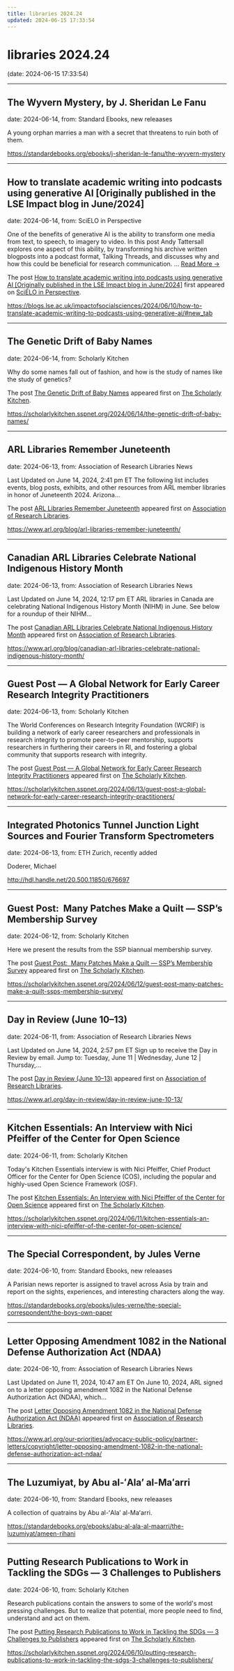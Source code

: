 ```yaml
---
title: libraries 2024.24
updated: 2024-06-15 17:33:54
---
```


# libraries 2024.24

(date: 2024-06-15 17:33:54)

---

## The Wyvern Mystery, by J. Sheridan Le Fanu

date: 2024-06-14, from: Standard Ebooks, new releaases

A young orphan marries a man with a secret that threatens to ruin both of them. 

<https://standardebooks.org/ebooks/j-sheridan-le-fanu/the-wyvern-mystery>

---

## How to translate academic writing into podcasts using generative AI [Originally published in the LSE Impact blog in June/2024]

date: 2024-06-14, from: SciELO in Perspective

<p>One of the benefits of generative AI is the ability to transform one media from text, to speech, to imagery to video. In this post Andy Tattersall explores one aspect of this ability, by transforming his archive written blogposts into a podcast format, Talking Threads, and discusses why and how this could be beneficial for research communication. <span class="ellipsis">&#8230;</span> <span class="more-link-wrap"><a href="https://blogs.lse.ac.uk/impactofsocialsciences/2024/06/10/how-to-translate-academic-writing-to-podcasts-using-generative-ai/#new_tab" class="more-link"><span>Read More &#8594;</span></a></span></p>
<p>The post <a href="https://blogs.lse.ac.uk/impactofsocialsciences/2024/06/10/how-to-translate-academic-writing-to-podcasts-using-generative-ai/#new_tab">How to translate academic writing into podcasts using generative AI [Originally published in the LSE Impact blog in June/2024]</a> first appeared on <a href="https://blog.scielo.org/en">SciELO in Perspective</a>.</p> 

<https://blogs.lse.ac.uk/impactofsocialsciences/2024/06/10/how-to-translate-academic-writing-to-podcasts-using-generative-ai/#new_tab>

---

## The Genetic Drift of Baby Names

date: 2024-06-14, from: Scholarly Kitchen

<p>Why do some names fall out of fashion, and how is the study of names like the study of genetics?</p>
<p>The post <a href="https://scholarlykitchen.sspnet.org/2024/06/14/the-genetic-drift-of-baby-names/">The Genetic Drift of Baby Names</a> appeared first on <a href="https://scholarlykitchen.sspnet.org">The Scholarly Kitchen</a>.</p>
 

<https://scholarlykitchen.sspnet.org/2024/06/14/the-genetic-drift-of-baby-names/>

---

## ARL Libraries Remember Juneteenth

date: 2024-06-13, from: Association of Research Libraries News

<p>Last Updated on June 14, 2024, 2:41 pm ET The following list includes events, blog posts, exhibits, and other resources from ARL member libraries in honor of Juneteenth 2024. Arizona...</p>
<p>The post <a href="https://www.arl.org/blog/arl-libraries-remember-juneteenth/">ARL Libraries Remember Juneteenth</a> appeared first on <a href="https://www.arl.org">Association of Research Libraries</a>.</p>
 

<https://www.arl.org/blog/arl-libraries-remember-juneteenth/>

---

## Canadian ARL Libraries Celebrate National Indigenous History Month

date: 2024-06-13, from: Association of Research Libraries News

<p>Last Updated on June 14, 2024, 12:17 pm ET ARL libraries in Canada are celebrating National Indigenous History Month (NIHM) in June. See below for a roundup of their NIHM...</p>
<p>The post <a href="https://www.arl.org/blog/canadian-arl-libraries-celebrate-national-indigenous-history-month/">Canadian ARL Libraries Celebrate National Indigenous History Month</a> appeared first on <a href="https://www.arl.org">Association of Research Libraries</a>.</p>
 

<https://www.arl.org/blog/canadian-arl-libraries-celebrate-national-indigenous-history-month/>

---

## Guest Post — A Global Network for Early Career Research Integrity Practitioners

date: 2024-06-13, from: Scholarly Kitchen

<p>The World Conferences on Research Integrity Foundation (WCRIF) is building a network of early career researchers and professionals in research integrity to promote peer-to-peer mentorship, supports researchers in furthering their careers in RI, and fostering a global community that supports research with integrity.</p>
<p>The post <a href="https://scholarlykitchen.sspnet.org/2024/06/13/guest-post-a-global-network-for-early-career-research-integrity-practitioners/">Guest Post &#8212; A Global Network for Early Career Research Integrity Practitioners</a> appeared first on <a href="https://scholarlykitchen.sspnet.org">The Scholarly Kitchen</a>.</p>
 

<https://scholarlykitchen.sspnet.org/2024/06/13/guest-post-a-global-network-for-early-career-research-integrity-practitioners/>

---

## Integrated Photonics Tunnel Junction Light Sources and Fourier Transform Spectrometers

date: 2024-06-13, from: ETH Zurich, recently added

Doderer, Michael 

<http://hdl.handle.net/20.500.11850/676697>

---

## Guest Post:  Many Patches Make a Quilt — SSP’s Membership Survey

date: 2024-06-12, from: Scholarly Kitchen

<p>Here we present the results from the SSP biannual membership survey.</p>
<p>The post <a href="https://scholarlykitchen.sspnet.org/2024/06/12/guest-post-many-patches-make-a-quilt-ssps-membership-survey/">Guest Post:  Many Patches Make a Quilt &#8212; SSP’s Membership Survey</a> appeared first on <a href="https://scholarlykitchen.sspnet.org">The Scholarly Kitchen</a>.</p>
 

<https://scholarlykitchen.sspnet.org/2024/06/12/guest-post-many-patches-make-a-quilt-ssps-membership-survey/>

---

## Day in Review (June 10–13)

date: 2024-06-11, from: Association of Research Libraries News

<p>Last Updated on June 14, 2024, 2:57 pm ET Sign up to receive the Day in Review by email. Jump to: Tuesday, June 11 &#124; Wednesday, June 12 &#124; Thursday,...</p>
<p>The post <a href="https://www.arl.org/day-in-review/day-in-review-june-10-13/">Day in Review (June 10–13)</a> appeared first on <a href="https://www.arl.org">Association of Research Libraries</a>.</p>
 

<https://www.arl.org/day-in-review/day-in-review-june-10-13/>

---

## Kitchen Essentials: An Interview with Nici Pfeiffer of the Center for Open Science

date: 2024-06-11, from: Scholarly Kitchen

<p>Today's Kitchen Essentials interview is with Nici Pfeiffer, Chief Product Officer for the Center for Open Science (COS), including the popular and highly-used Open Science Framework (OSF).</p>
<p>The post <a href="https://scholarlykitchen.sspnet.org/2024/06/11/kitchen-essentials-an-interview-with-nici-pfeiffer-of-the-center-for-open-science/">Kitchen Essentials: An Interview with Nici Pfeiffer of the Center for Open Science</a> appeared first on <a href="https://scholarlykitchen.sspnet.org">The Scholarly Kitchen</a>.</p>
 

<https://scholarlykitchen.sspnet.org/2024/06/11/kitchen-essentials-an-interview-with-nici-pfeiffer-of-the-center-for-open-science/>

---

## The Special Correspondent, by Jules Verne

date: 2024-06-10, from: Standard Ebooks, new releaases

A Parisian news reporter is assigned to travel across Asia by train and report on the sights, experiences, and interesting characters along the way. 

<https://standardebooks.org/ebooks/jules-verne/the-special-correspondent/the-boys-own-paper>

---

## Letter Opposing Amendment 1082 in the National Defense Authorization Act (NDAA)

date: 2024-06-10, from: Association of Research Libraries News

<p>Last Updated on June 11, 2024, 10:47 am ET On June 10, 2024, ARL signed on to a letter opposing amendment 1082 in the National Defense Authorization Act (NDAA), which...</p>
<p>The post <a href="https://www.arl.org/our-priorities/advocacy-public-policy/partner-letters/copyright/letter-opposing-amendment-1082-in-the-national-defense-authorization-act-ndaa/">Letter Opposing Amendment 1082 in the National Defense Authorization Act (NDAA)</a> appeared first on <a href="https://www.arl.org">Association of Research Libraries</a>.</p>
 

<https://www.arl.org/our-priorities/advocacy-public-policy/partner-letters/copyright/letter-opposing-amendment-1082-in-the-national-defense-authorization-act-ndaa/>

---

## The Luzumiyat, by Abu al-ʻAlaʼ al-Maʻarri

date: 2024-06-10, from: Standard Ebooks, new releaases

A collection of quatrains by Abu al-ʻAlaʼ al-Maʻarri. 

<https://standardebooks.org/ebooks/abu-al-ala-al-maarri/the-luzumiyat/ameen-rihani>

---

## Putting Research Publications to Work in Tackling the SDGs — 3 Challenges to Publishers

date: 2024-06-10, from: Scholarly Kitchen

<p>Research publications contain the answers to some of the world's most pressing challenges. But to realize that potential, more people need to find, understand and act on them.</p>
<p>The post <a href="https://scholarlykitchen.sspnet.org/2024/06/10/putting-research-publications-to-work-in-tackling-the-sdgs-3-challenges-to-publishers/">Putting Research Publications to Work in Tackling the SDGs &#8212; 3 Challenges to Publishers</a> appeared first on <a href="https://scholarlykitchen.sspnet.org">The Scholarly Kitchen</a>.</p>
 

<https://scholarlykitchen.sspnet.org/2024/06/10/putting-research-publications-to-work-in-tackling-the-sdgs-3-challenges-to-publishers/>

